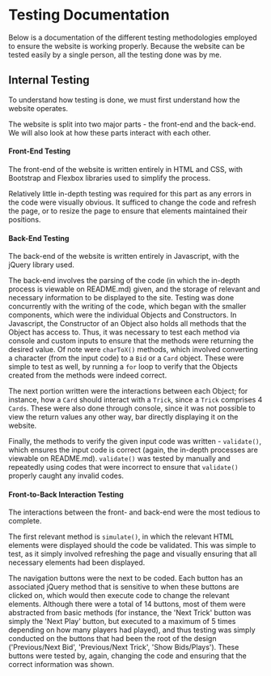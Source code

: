 # Testing Documentation

Below is a documentation of the different testing methodologies employed to ensure the website is working properly. Because the website can be tested easily by a single person,
all the testing done was by me.

## Internal Testing
To understand how testing is done, we must first understand how the website operates.

The website is split into two major parts - the front-end and the back-end. We will also look at how these parts interact with each other.

#### Front-End Testing

The front-end of the website is written entirely in HTML and CSS, with Bootstrap and Flexbox libraries used to simplify the process.

Relatively little in-depth testing was required for this part as any errors in the code were visually obvious. It sufficed to change the code and refresh the page, or to resize
the page to ensure that elements maintained their positions.

#### Back-End Testing

The back-end of the website is written entirely in Javascript, with the jQuery library used.

The back-end involves the parsing of the code (in which the in-depth process is viewable on README.md) given, and the storage of relevant and necessary information to be
displayed to the site. Testing was done concurrently with the writing of the code, which began with the smaller components, which were the individual Objects and Constructors.
In Javascript, the Constructor of an Object also holds all methods that the Object has access to. Thus, it was necessary to test each method via console and custom inputs to
ensure that the methods were returning the desired value. Of note were `charToX()` methods, which involved converting a character (from the input code) to a `Bid` or a `Card`
object. These were simple to test as well, by running a `for` loop to verify that the Objects created from the methods were indeed correct.

The next portion written were the interactions between each Object; for instance, how a `Card` should interact with a `Trick`, since a `Trick` comprises 4 `Cards`. These were
also done through console, since it was not possible to view the return values any other way, bar directly displaying it on the website.

Finally, the methods to verify the given input code was written - `validate()`, which ensures the input code is correct (again, the in-depth processes are viewable on README.md).
`validate()` was tested by manually and repeatedly using codes that were incorrect to ensure that `validate()` properly caught any invalid codes.

#### Front-to-Back Interaction Testing

The interactions between the front- and back-end were the most tedious to complete. 

The first relevant method is `simulate()`, in which the relevant HTML elements were displayed should the code be validated. This was simple to test, as it simply involved
refreshing the page and visually ensuring that all necessary elements had been displayed.

The navigation buttons were the next to be coded. Each button has an associated jQuery method that is sensitive to when these buttons are clicked on, which would then execute
code to change the relevant elements. Although there were a total of 14 buttons, most of them were abstracted from basic methods (for instance, the 'Next Trick' button was
simply the 'Next Play' button, but executed to a maximum of 5 times depending on how many players had played), and thus testing was simply conducted on the buttons that had
been the root of the design ('Previous/Next Bid', 'Previous/Next Trick', 'Show Bids/Plays'). These buttons were tested by, again, changing the code and ensuring that the
correct information was shown.
